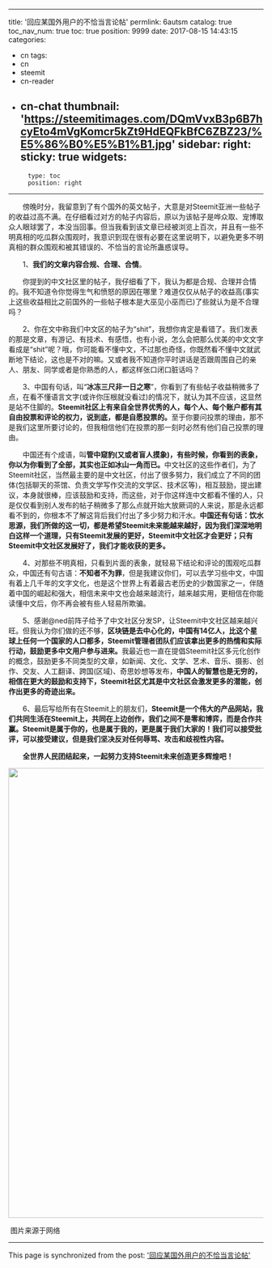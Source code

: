 
---
title: '回应某国外用户的不恰当言论帖'
permlink: 6autsm
catalog: true
toc_nav_num: true
toc: true
position: 9999
date: 2017-08-15 14:43:15
categories:
- cn
tags:
- cn
- steemit
- cn-reader
- cn-chat
thumbnail: 'https://steemitimages.com/DQmVvxB3p6B7hcyEto4mVgKomcr5kZt9HdEQFkBfC6ZBZ23/%E5%86%B0%E5%B1%B1.jpg'
sidebar:
    right:
        sticky: true
widgets:
    -
        type: toc
        position: right
---


<html>
<p>　　傍晚时分，我留意到了有个国外的英文帖子，大意是对Steemit亚洲一些帖子的收益过高不满。在仔细看过对方的帖子内容后，原以为该帖子是哗众取、宠博取众人眼球罢了，本没当回事。但当我看到该文章已经被浏览上百次，并且有一些不明真相的吃瓜群众围观时，我意识到现在很有必要在这里说明下，以避免更多不明真相的群众围观和被其错误的、不恰当的言论所蛊惑误导。</p>
<p>　　1、<strong>我们的文章内容合规、合理、合情</strong>。</p>
<p>　　你提到的中文社区里的帖子，我仔细看了下，我认为都是合规、合理并合情的。我不知道令你觉得生气和愤怒的原因在哪里？难道仅仅从帖子的收益高(事实上这些收益相比之前国外的一些帖子根本是大巫见小巫而已)了些就认为是不合理吗？</p>
<p>　　2、你在文中称我们中文区的帖子为“shit”，我想你肯定是看错了。我们发表的那是文章，有游记、有技术、有感悟，也有小说，怎么会把那么优美的中文文字看成是“shit”呢？哦，你可能看不懂中文，不过那也奇怪，你既然看不懂中文就武断地下结论，这也是不对的嘛。又或者我不知道你平时讲话是否跟周围自己的亲人、朋友、同学或者是你熟悉的人，都这样张口闭口脏话吗？</p>
<p>　　3、中国有句话，叫“<strong>冰冻三尺非一日之寒</strong>”，你看到了有些帖子收益稍微多了点，在看不懂语言文字(或许你压根就没看过)的情况下，就认为其不应该，这显然是站不住脚的。<strong>Steemit社区上有来自全世界优秀的人，每个人、每个账户都有其自由投票和评论的权力，说到底，都是自愿投票的。</strong>至于你要问投票的理由，那不是我们这里所要讨论的，但我相信他们在投票的那一刻时必然有他们自己投票的理由。</p>
<p>　　中国还有个成语，叫<strong>管中窥豹(又或者盲人摸象)，有些时候，你看到的表象，你以为你看到了全部，其实也正如冰山一角而已。</strong>中文社区的这些作者们，为了Steemit社区，当然最主要的是中文社区，付出了很多努力，我们成立了不同的团体(包括聊天的茶馆、负责文学写作交流的文学区、技术区等)，相互鼓励，提出建议，本身就很棒，应该鼓励和支持，而这些，对于你这样连中文都看不懂的人，只是仅仅看到别人发布的帖子稍微多了那么点就开始大放厥词的人来说，那是永远都看不到的，你根本不了解这背后我们付出了多少努力和汗水。<strong>中国还有句话：饮水思源，我们所做的这一切，都是希望Steemit未来能越来越好，因为我们深深地明白这样一个道理，只有Steemit发展的更好，Steemit中文社区才会更好；只有Steemit中文社区发展好了，我们才能收获的更多。</strong></p>
<p>　　4、对那些不明真相，只看到片面的表象，就轻易下结论和评论的围观吃瓜群众，中国还有句古语：<strong>不知者不为罪</strong>，但是我建议你们，可以去学习些中文，中国有着上几千年的文字文化，也是这个世界上有着最古老历史的少数国家之一，伴随着中国的崛起和强大，相信未来中文也会越来越流行，越来越实用，更相信在你能读懂中文后，你不再会被有些人轻易所欺骗。</p>
<p>　　5、感谢@ned前阵子给予了中文社区分发SP，让Steemit中文社区越来越兴旺。但我认为你们做的还不够，<strong>区块链是去中心化的，中国有14亿人，比这个星球上任何一个国家的人口都多，Steemit管理者团队们应该拿出更多的热情和实际行动，鼓励更多中文用户参与进来。</strong>我最近也一直在提倡Steemit社区多元化创作的概念，鼓励更多不同类型的文章，如新闻、文化、文学、艺术、音乐、摄影、创作、交友、人工翻译、跨国(区域)、奇思妙想等发布，<strong>中国人的智慧也是无穷的，相信在更大的鼓励和支持下，Steemit社区尤其是中文社区会激发更多的潜能，创作出更多的奇迹出来。</strong></p>
<p>　　6、最后写给所有在Steemit上的朋友们，<strong>Steemit是一个伟大的产品网站，我们共同生活在Steemit上，共同在上边创作，我们之间不是零和博弈，而是合作共赢。Steemit是属于你的，也是属于我的，更是属于我们大家的！我们可以接受批评，可以接受建议，但是我们坚决反对任何辱骂、攻击和歧视性内容。</strong></p>
<p>　　<strong>全世界人民团结起来，一起努力支持Steemit未来创造更多辉煌吧！</strong></p>
<p><img src="https://steemitimages.com/DQmVvxB3p6B7hcyEto4mVgKomcr5kZt9HdEQFkBfC6ZBZ23/%E5%86%B0%E5%B1%B1.jpg" width="650" height="889"/></p>
<p>&nbsp;图片来源于网络</p>
</html>

- - -

This page is synchronized from the post: ['回应某国外用户的不恰当言论帖'](https://steemit.com/@rivalhw/6autsm)
